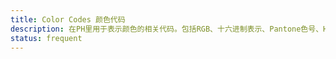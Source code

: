```yaml
---
title: Color Codes 颜色代码
description: 在PH里用于表示颜色的相关代码。包括RGB、十六进制表示、Pantone色号、HSL表示等。
status: frequent
---
```


